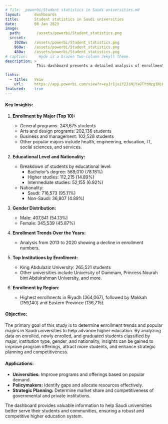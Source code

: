 ```yaml
---
# file: _powerbi/Student statistics in Saudi universities.md
layout:      dashboards
title:       Student statistics in Saudi universities
date:        08 Jan 2023
image:
  path:       /assets/powerbi/Student_statistics.png
  srcset:
    1920w:   /assets/powerbi/Student_statistics.png
    960w:    /assets/powerbi/Student_statistics.png
    480w:    /assets/powerbi/Student_statistics.png
# caption:     Hyde is a brazen two-column Jekyll theme.
description: >
              This dashboard presents a detailed analysis of enrollment trends and popular majors at Saudi universities. The data, collected from the Saudi Ministry of Education, offers insights into student demographics, major preferences, and the distribution of students across different types of institutions.

links:
  - title:   Veiw
    url:     https://app.powerbi.com/view?r=eyJrIjoiY2JiNjYxOTYtNzg1Ni00MmQ4LTk1MmQtMWRhMDhkOTMyMTE0IiwidCI6IjZiY2E4MzUxLTAxZDMtNDI1Mi04NWVhLWJkYThmOGQyMzViZCIsImMiOjl9
featured:    true
---
```

#### Key Insights:

1.  **Enrollment by Major (Top 10):**
    
    -   General programs: 243,675 students
    -   Arts and design programs: 202,136 students
    -   Business and management: 102,528 students
    -   Other popular majors include health, engineering, education, IT, social sciences, and services.
2.  **Educational Level and Nationality:**
    
    -   Breakdown of students by educational level:
        -   Bachelor’s degree: 589,010 (78.18%)
        -   Higher studies: 112,215 (14.89%)
        -   Intermediate studies: 52,155 (6.92%)
    -   Nationality:
        -   Saudi: 716,573 (95.11%)
        -   Non-Saudi: 36,807 (4.89%)
3.  **Gender Distribution:**
    
    -   Male: 407,841 (54.13%)
    -   Female: 345,539 (45.87%)
4.  **Enrollment Trends Over the Years:**
    
    -   Analysis from 2013 to 2020 showing a decline in enrollment numbers.
5.  **Top Institutions by Enrollment:**
    
    -   King Abdulaziz University: 265,521 students
    -   Other universities include University of Dammam, Princess Nourah bint Abdulrahman University, and more.
6.  **Enrollment by Region:**
    
    -   Highest enrollments in Riyadh (364,067), followed by Makkah (159,140) and Eastern Province (136,715).

#### Objective:

The primary goal of this study is to determine enrollment trends and popular majors in Saudi universities to help advance higher education. By analyzing data on enrolled, newly enrolled, and graduated students classified by major, institution type, gender, and nationality, insights can be gained to improve program offerings, attract more students, and enhance strategic planning and competitiveness.

#### Applications:

-   **Universities:** Improve programs and offerings based on popular demand.
-   **Policymakers:** Identify gaps and allocate resources effectively.
-   **Strategic Planning:** Determine market share and competitiveness of governmental and private institutions.

The dashboard provides valuable information to help Saudi universities better serve their students and communities, ensuring a robust and competitive higher education system.
